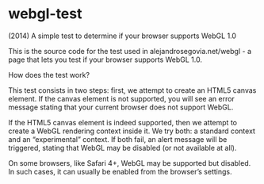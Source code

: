 # webgl-test
(2014) A simple test to determine if your browser supports WebGL 1.0

This is the source code for the test used in alejandrosegovia.net/webgl - a page that lets you test if your browser supports WebGL 1.0.

How does the test work?

This test consists in two steps: first, we attempt to create an HTML5 canvas element. If the canvas element is not supported, you will see an error message stating that your current browser does not support WebGL.

If the HTML5 canvas element is indeed supported, then we attempt to create a WebGL rendering context inside it. We try both: a standard context and an “experimental” context. If both fail, an alert message will be triggered, stating that WebGL may be disabled (or not available at all).

On some browsers, like Safari 4+, WebGL may be supported but disabled. In such cases, it can usually be enabled from the browser’s settings.

